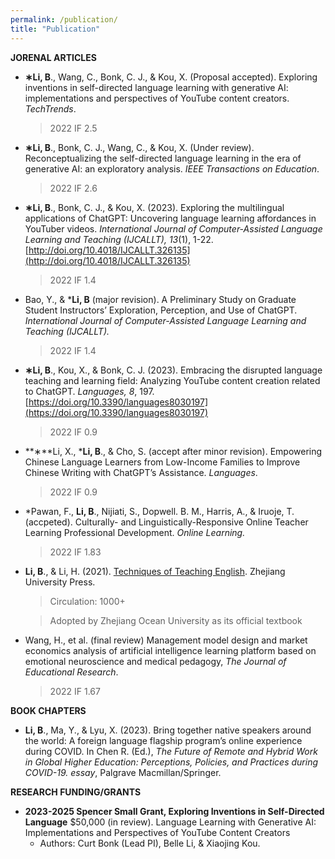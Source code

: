 ```yaml
---
permalink: /publication/
title: "Publication"
---
```



**JORENAL ARTICLES**

- **∗Li, B**., Wang, C., Bonk, C. J., & Kou, X. (Proposal accepted). Exploring inventions in self-directed language learning with generative AI: implementations and perspectives of YouTube content creators. *TechTrends*.
    
    > 2022 IF 2.5
    > 
- **∗Li, B**., Bonk, C. J., Wang, C., & Kou, X. (Under review). Reconceptualizing the self-directed language learning in the era of generative AI: an exploratory analysis. *IEEE Transactions on Education*.
    
    > 2022 IF 2.6
    > 
- **∗Li, B**., Bonk, C. J., & Kou, X. (2023). Exploring the multilingual applications of ChatGPT: Uncovering language learning affordances in YouTuber videos. *International Journal of Computer-Assisted Language Learning and Teaching (IJCALLT), 13*(1), 1-22. [http://doi.org/10.4018/IJCALLT.326135](http://doi.org/10.4018/IJCALLT.326135)
    
    > 2022 IF 1.4
    > 
- Bao, Y., & ***Li, B** (major revision). A Preliminary Study on Graduate Student Instructors’ Exploration, Perception, and Use of ChatGPT. *International Journal of Computer-Assisted Language Learning and Teaching (IJCALLT).*
    
    > 2022 IF 1.4
    > 
- **∗Li, B**., Kou, X., & Bonk, C. J. (2023). Embracing the disrupted language teaching and learning field: Analyzing YouTube content creation related to ChatGPT. *Languages, 8*, 197. [https://doi.org/10.3390/languages8030197](https://doi.org/10.3390/languages8030197)
    
    > 2022 IF 0.9
    > 
- **∗**Li, X., ***Li, B**., & Cho, S. (accept after minor revision). Empowering Chinese Language Learners from Low-Income Families to Improve Chinese Writing with ChatGPT’s Assistance. *Languages*.
    
    > 2022 IF 0.9
    > 
- *Pawan, F., **Li, B**., Nijiati, S., Dopwell. B. M., Harris, A., & Iruoje, T. (accpeted). Culturally- and Linguistically-Responsive Online Teacher Learning Professional Development. *Online Learning.*
    
    > 2022 IF 1.83
    > 
- **Li, B**., & Li, H. (2021). [Techniques of Teaching English](https://www.amazon.com/-/es/%E5%8C%BF%E5%90%8D/dp/7308199096). Zhejiang University Press.
    
    > Circulation: 1000+
    > 
    
    > Adopted by Zhejiang Ocean University as its official textbook
    > 
- Wang, H., et al. (final review) Management model design and market economics analysis of artificial intelligence learning platform based on emotional neuroscience and medical pedagogy, *The Journal of Educational Research*.
    
    > 2022 IF 1.67
    > 
**BOOK CHAPTERS**

- **Li, B**., Ma, Y., & Lyu, X. (2023). Bring together native speakers around the world: A foreign language flagship program’s online experience during COVID. In Chen R. (Ed.), *The Future of Remote and Hybrid Work in Global Higher Education: Perceptions, Policies, and Practices during COVID-19. essay*, Palgrave Macmillan/Springer.

**RESEARCH FUNDING/GRANTS** 

- **2023-2025 Spencer Small Grant, Exploring Inventions in Self-Directed Language** $50,000 (in review). Language Learning with Generative AI: Implementations and Perspectives of YouTube Content Creators
    - Authors: Curt Bonk (Lead PI), Belle Li, & Xiaojing Kou.

